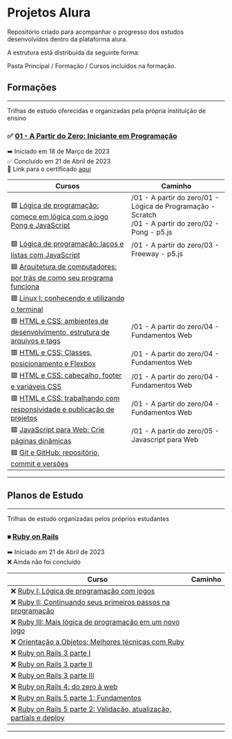 # Projetos Alura

Repositório criado para acompanhar o progresso dos estudos desenvolvidos dentro da plataforma alura.

A estrutura está distribuída da seguinte forma:

Pasta Principal / Formação / Cursos incluídos na formação.

## Formações
---
Trilhas de estudo oferecidas e organizadas pela própria instituição de ensino

### ✅ [01 - A Partir do Zero: Iniciante em Programação](https://cursos.alura.com.br/formacao-programacao) ###


➡️ Iniciado em 18 de Março de 2023<br>
✅  Concluído em 21 de Abril de 2023<br>
📜  Link para o certificado [aqui](https://cursos.alura.com.br/degree/certificate/8b3d7b26-719e-4f0b-884d-3e5efbd03a06)

| Cursos |  Caminho |
| ----------- | ----------- |
|  🟩 [Lógica de programação: comece em lógica com o jogo Pong e JavaScript](https://cursos.alura.com.br/course/pong-javascript) |  /01 - A partir do zero/01 - Lógica de Programação - Scratch <br> /01 - A partir do zero/02 - Pong - p5.js |
|  🟪 [Lógica de programação: laços e listas com JavaScript](https://cursos.alura.com.br/course/javascript-listas-lacos) | /01 - A partir do zero/03 - Freeway - p5.js |
|  🟦 [Arquitetura de computadores: por trás de como seu programa funciona](https://cursos.alura.com.br/course/arquitetura-computadores-funcionamento-programa) | |
|  🟩 [Linux I: conhecendo e utilizando o terminal](https://cursos.alura.com.br/course/linux-ubuntu) | |
|  🟥 [HTML e CSS: ambientes de desenvolvimento, estrutura de arquivos e tags](https://cursos.alura.com.br/course/html-css-ambiente-arquivos-tags) | /01 - A partir do zero/04 - Fundamentos Web |
|  🟥 [HTML e CSS: Classes, posicionamento e Flexbox](https://cursos.alura.com.br/course/html-css-classes-posicionamento-flexbox) | /01 - A partir do zero/04 - Fundamentos Web |
|  🟥 [HTML e CSS: cabeçalho, footer e variáveis CSS](https://cursos.alura.com.br/course/html-css-cabecalho-footer-variaveis-css) | /01 - A partir do zero/04 - Fundamentos Web |
|  🟥 [HTML e CSS: trabalhando com responsividade e publicação de projetos](https://cursos.alura.com.br/course/html-css-responsividade-publicacao-projetos) | /01 - A partir do zero/04 - Fundamentos Web |
|  🟩 [JavaScript para Web: Crie páginas dinâmicas](https://cursos.alura.com.br/course/javascript-web-paginas-dinamicas) | /01 - A partir do zero/05 - Javascript para Web |
|  🟦 [Git e GitHub: repositório, commit e versões](https://cursos.alura.com.br/course/git-github-repositorio-commit-versoes) | |

---

## Planos de Estudo
---
Trilhas de estudo organizadas pelos próprios estudantes

### ⏹ [Ruby on Rails](https://cursos.alura.com.br/meu-plano-de-estudos-lucas-deoliveira-1596648548138-p60309)

➡️ Iniciado em 21 de Abril de 2023<br>
❌ Ainda não foi concluído<br>

| Curso | Caminho |
|---|---|
| ❌ [Ruby I: Lógica de programação com jogos](https://cursos.alura.com.br/course/introducao-a-programacao-com-ruby-e-jogos-1) | |
| ❌ [Ruby II: Continuando seus primeiros passos na programação](https://cursos.alura.com.br/course/introducao-a-programacao-com-ruby-e-jogos-3) | |
| ❌ [Ruby III: Mais lógica de programação em um novo jogo](https://cursos.alura.com.br/course/introducao-a-programacao-com-ruby-e-jogos-2) | |
| ❌ [Orientação a Objetos: Melhores técnicas com Ruby](https://cursos.alura.com.br/course/orientacao-objetos-ruby) | |
| ❌ [Ruby on Rails 3 parte I](https://cursos.alura.com.br/course/ruby-on-rails) | |
| ❌ [Ruby on Rails 3 parte II](https://cursos.alura.com.br/course/ruby-on-rails2) | |
| ❌ [Ruby on Rails 3 parte III](https://cursos.alura.com.br/course/ruby-on-rails3) | |
| ❌ [Ruby on Rails 4: do zero à web](https://cursos.alura.com.br/course/ruby-on-rails-4-do-zero) | |
| ❌ [Ruby on Rails 5 parte 1: Fundamentos](https://cursos.alura.com.br/course/ruby-on-rails-5) | |
| ❌ [Ruby on Rails 5 parte 2: Validação, atualização, partials e deploy](https://cursos.alura.com.br/course/ruby-on-rails-5-validacao-atualizacao-partials-deploy) | |

---

